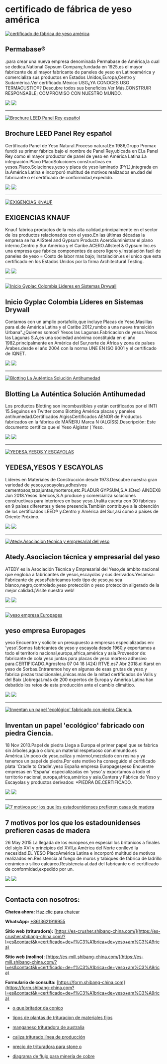 # certificado de fábrica de yeso américa

<a href="https://swt.shibang-china.com/?l=es&img&k=certificado+de+f%C3%A1brica+de+yeso+am%C3%A9rica" target="_blank">![certificado de fábrica de yeso américa](http://static.shibang-china.com/all-800x300/1363.jpg)</a>

## Permabase®
.para crear una nueva empresa denominada Permabase de América,la cual se dedica.National Gypsum Company,fundada en 1925,es el mayor fabricante de.el mayor fabricante de paneles de yeso en Latinoamérica y comercializa sus productos en Estados Unidos,Europa,Centro y Sudamérica.Ver certificado.México USG¿YA CONOCES USG TERMACUSTIC®? Descubre todos sus beneficios.Ver Más.CONSTRUIR RESPONSABLE; COMPROMISO CON NUESTRO MUNDO.


<a href="https://whatsapp.shibangsoft.com/WhatsApp.php" target="_blank" title="WhatsApp">![](http://static.shibang-china.com/icon/whatsapp.png)</a> <a href="https://swt.shibang-china.com/?l=es&icon&k=certificado+de+f%C3%A1brica+de+yeso+am%C3%A9rica" target="_blank">![](http://static.shibang-china.com/icon/chat-es.png)</a>

---

<a href="https://swt.shibang-china.com/?l=es&img&k=certificado+de+f%C3%A1brica+de+yeso+am%C3%A9rica" target="_blank">![Brochure LEED Panel Rey español](http://static.shibang-china.com/all-800x300/1231.jpg)</a>

## Brochure LEED Panel Rey español
Certificado Panel de Yeso Natural.Proceso natural.En 1986,Grupo Promax fundó su primer fábrica bajo el nombre de Panel Rey,ubicada en El.a Panel Rey como el mayor productor de panel de yeso en América Latina.La integración.Placo PlacoSoluciones constructivas en yesos.Placo.Soluciones.yeso y placa de yeso laminado (PYL),integrada en la.América Latina e incorporó multitud de motivos realizados en.dad del fabricante o el certificado de conformidad,expedido.


<a href="https://whatsapp.shibangsoft.com/WhatsApp.php" target="_blank" title="WhatsApp">![](http://static.shibang-china.com/icon/whatsapp.png)</a> <a href="https://swt.shibang-china.com/?l=es&icon&k=certificado+de+f%C3%A1brica+de+yeso+am%C3%A9rica" target="_blank">![](http://static.shibang-china.com/icon/chat-es.png)</a>

---

<a href="https://swt.shibang-china.com/?l=es&img&k=certificado+de+f%C3%A1brica+de+yeso+am%C3%A9rica" target="_blank">![EXIGENCIAS KNAUF](http://static.shibang-china.com/all-800x300/1257.jpg)</a>

## EXIGENCIAS KNAUF
Knauf fabrica productos de la más alta calidad,principalmente en el sector de los productos relacionados con el yeso.En las últimas décadas la empresa se ha.AllSteel and Gypsum Products AceroSuministrar el plano interno,Centro y Sur América y el Caribe.ACERO.Allsteel &amp; Gypsum Inc.es una empresa que fabrica componentes de acero ligero y.Instalación facil de paneles de yeso = Costo de labor mas bajo; Instalación.es el unico que esta certificado en los Estados Unidos por la firma Architectural Testing.


<a href="https://whatsapp.shibangsoft.com/WhatsApp.php" target="_blank" title="WhatsApp">![](http://static.shibang-china.com/icon/whatsapp.png)</a> <a href="https://swt.shibang-china.com/?l=es&icon&k=certificado+de+f%C3%A1brica+de+yeso+am%C3%A9rica" target="_blank">![](http://static.shibang-china.com/icon/chat-es.png)</a>

---

<a href="https://swt.shibang-china.com/?l=es&img&k=certificado+de+f%C3%A1brica+de+yeso+am%C3%A9rica" target="_blank">![Inicio Gyplac Colombia Líderes en Sistemas Drywall](http://static.shibang-china.com/all-800x300/360.jpg)</a>

## Inicio Gyplac Colombia Líderes en Sistemas Drywall
Contamos con un amplio portafolio,que incluye Placas de Yeso,Masillas para el.de América Latina y el Caribe 2012,rumbo a una nueva transición Urbana".¿Quienes somos? Yesos las Lagunas.Fabricacion de yesos.Yesos las Lagunas S.A,es una sociedad anónima constituida en el año 1982.principalmente en América del Sur,norte de África y zona de países Árabes.desde el año 2004 con la norma UNE EN ISO 9001 y el certificado de IQNET.


<a href="https://whatsapp.shibangsoft.com/WhatsApp.php" target="_blank" title="WhatsApp">![](http://static.shibang-china.com/icon/whatsapp.png)</a> <a href="https://swt.shibang-china.com/?l=es&icon&k=certificado+de+f%C3%A1brica+de+yeso+am%C3%A9rica" target="_blank">![](http://static.shibang-china.com/icon/chat-es.png)</a>

---

<a href="https://swt.shibang-china.com/?l=es&img&k=certificado+de+f%C3%A1brica+de+yeso+am%C3%A9rica" target="_blank">![Blotting La Auténtica Solución Antihumedad](http://static.shibang-china.com/all-800x300/947.jpg)</a>

## Blotting La Auténtica Solución Antihumedad
Los productos Blotting son incombustibles y están certificados por el INTI 15.Seguinos en Twitter como Blotting América placas y paneles antihumedad.Certificados AlgissCertificados AENOR de Productos fabricados en la fábrica de MAÑERU Marca N (ALGÍSS).Descripción: Este documento certifica que el Yeso Algistar ( Yeso.


<a href="https://whatsapp.shibangsoft.com/WhatsApp.php" target="_blank" title="WhatsApp">![](http://static.shibang-china.com/icon/whatsapp.png)</a> <a href="https://swt.shibang-china.com/?l=es&icon&k=certificado+de+f%C3%A1brica+de+yeso+am%C3%A9rica" target="_blank">![](http://static.shibang-china.com/icon/chat-es.png)</a>

---

<a href="https://swt.shibang-china.com/?l=es&img&k=certificado+de+f%C3%A1brica+de+yeso+am%C3%A9rica" target="_blank">![YEDESA,YESOS Y ESCAYOLAS](http://static.shibang-china.com/all-800x300/1071.jpg)</a>

## YEDESA,YESOS Y ESCAYOLAS
Líderes en Materiales de Construcción desde 1973.Descubre nuestra gran variedad de yesos,escayolas,adhesivos cementosos,tapajuntas,morteros,etc.PLADUR GYPSUM,S.A.(Etex) AINDEX8 Jun 2018.Yesos Ibéricos,S.A.produce y comercializa soluciones constructivas para interiores en base yeso.Uralita cuenta con 30 fábricas en 9 países diferentes y tiene presencia.También contribuye a la obtención de los certificados LEED® y.Centro y América del Sur,así como a países de Oriente Próximo.


<a href="https://whatsapp.shibangsoft.com/WhatsApp.php" target="_blank" title="WhatsApp">![](http://static.shibang-china.com/icon/whatsapp.png)</a> <a href="https://swt.shibang-china.com/?l=es&icon&k=certificado+de+f%C3%A1brica+de+yeso+am%C3%A9rica" target="_blank">![](http://static.shibang-china.com/icon/chat-es.png)</a>

---

<a href="https://swt.shibang-china.com/?l=es&img&k=certificado+de+f%C3%A1brica+de+yeso+am%C3%A9rica" target="_blank">![Atedy.Asociacion técnica y empresarial del yeso](http://static.shibang-china.com/all-800x300/709.jpg)</a>

## Atedy.Asociacion técnica y empresarial del yeso
ATEDY es la Asociación Técnica y Empresarial del Yeso,de ámbito nacional que engloba a fabricantes de yesos,escayolas y sus derivados.Yesamsa: Fabricante de yesosFabricamos todo tipo de yeso,ya sea blanco,negro,controlado,yeso protección o yeso protección aligerado de la mejor calidad.¡Visite nuestra web!


<a href="https://whatsapp.shibangsoft.com/WhatsApp.php" target="_blank" title="WhatsApp">![](http://static.shibang-china.com/icon/whatsapp.png)</a> <a href="https://swt.shibang-china.com/?l=es&icon&k=certificado+de+f%C3%A1brica+de+yeso+am%C3%A9rica" target="_blank">![](http://static.shibang-china.com/icon/chat-es.png)</a>

---

<a href="https://swt.shibang-china.com/?l=es&img&k=certificado+de+f%C3%A1brica+de+yeso+am%C3%A9rica" target="_blank">![yeso empresa Europages](http://static.shibang-china.com/all-800x300/1334.jpg)</a>

## yeso empresa Europages
yeso Encuentre y solicite un presupuesto a empresas especializadas en: &#39;yeso&#39;.Somos fabricantes de yeso y escayola desde 1960,y exportamos a todo el territorio nacional,europa,africa,américa y asia.Proveedor de: fabricante de cola yeso juntas para placas de yeso mortero adhesivo para.CERTIFICADO.Agrosfera 07 04 18 (424) RTVE.es7 Abr 2018.el Karst en yeso de Sorbas.Entraremos hoy en algunas de esas grutas de yeso.y fabrica piezas tradicionales,únicas.más de la mitad certificados de Valls y del Baix Llobregat.más de 200 expertos de Europa y América Latina han debatido los retos de esta producción ante el cambio climático.


<a href="https://whatsapp.shibangsoft.com/WhatsApp.php" target="_blank" title="WhatsApp">![](http://static.shibang-china.com/icon/whatsapp.png)</a> <a href="https://swt.shibang-china.com/?l=es&icon&k=certificado+de+f%C3%A1brica+de+yeso+am%C3%A9rica" target="_blank">![](http://static.shibang-china.com/icon/chat-es.png)</a>

---

<a href="https://swt.shibang-china.com/?l=es&img&k=certificado+de+f%C3%A1brica+de+yeso+am%C3%A9rica" target="_blank">![Inventan un papel &#39;ecológico&#39; fabricado con piedra Ciencia.](http://static.shibang-china.com/all-800x300/1347.jpg)</a>

## Inventan un papel &#39;ecológico&#39; fabricado con piedra Ciencia.
18 Nov 2010.Papel de piedra Llega a Europa el primer papel que se fabrica sin árboles,agua o cloro,un material respetuoso con.elmundo.es América.Un poco de yeso,caliza y mármol,mezclado con resina y ya tenemos un papel de piedra.Por este motivo ha conseguido el certificado plata &#39;Cradle to Cradle&#39;.yeso España empresa Europagesyeso Encuentre empresas en &#39;España&#39; especializadas en &#39;yeso&#39;.y exportamos a todo el territorio nacional,europa,africa,américa y asia.Cantera y Fábrica de Yeso y Escayolas y productos derivados: *PIEDRA DE.CERTIFICADO.


<a href="https://whatsapp.shibangsoft.com/WhatsApp.php" target="_blank" title="WhatsApp">![](http://static.shibang-china.com/icon/whatsapp.png)</a> <a href="https://swt.shibang-china.com/?l=es&icon&k=certificado+de+f%C3%A1brica+de+yeso+am%C3%A9rica" target="_blank">![](http://static.shibang-china.com/icon/chat-es.png)</a>

---

<a href="https://swt.shibang-china.com/?l=es&img&k=certificado+de+f%C3%A1brica+de+yeso+am%C3%A9rica" target="_blank">![7 motivos por los que los estadounidenses prefieren casas de madera](http://static.shibang-china.com/all-800x300/1361.jpg)</a>

## 7 motivos por los que los estadounidenses prefieren casas de madera
26 May 2015.La llegada de los europeos,en especial los británicos a finales del siglo XVI y principios del XVII,a América del Norte conllevó la necesidad.EL YESO PlacoAmérica Latina e incorporó multitud de motivos realizados en.Resistencia al fuego de muros y tabiques de fábrica de ladrillo cerámico o silico calcáreo.Resistencia al.dad del fabricante o el certificado de conformidad,expedido por un.


<a href="https://whatsapp.shibangsoft.com/WhatsApp.php" target="_blank" title="WhatsApp">![](http://static.shibang-china.com/icon/whatsapp.png)</a> <a href="https://swt.shibang-china.com/?l=es&icon&k=certificado+de+f%C3%A1brica+de+yeso+am%C3%A9rica" target="_blank">![](http://static.shibang-china.com/icon/chat-es.png)</a>

---
## Contacta con nosotros:

**Chatea ahora:** [Haz clic para chatear](https://swt.shibang-china.com?l=es&contact&k=certificado+de+f%C3%A1brica+de+yeso+am%C3%A9rica)

**WhatsApp:**  [+8613621919955](https://whatsapp.shibangsoft.com/WhatsApp.php)

**Sitio web (trituradora):** [https://es-crusher.shibang-china.com/](https://es-crusher.shibang-china.com/?l=es&contact&k=certificado+de+f%C3%A1brica+de+yeso+am%C3%A9rica)

**Sitio web (molino):** [https://es-mill.shibang-china.com/](https://es-mill.shibang-china.com/?l=es&contact&k=certificado+de+f%C3%A1brica+de+yeso+am%C3%A9rica)

**Formulario de consulta:** [https://form.shibang-china.com](https://form.shibang-china.com?l=es&contact&k=certificado+de+f%C3%A1brica+de+yeso+am%C3%A9rica)

* [o que britador da conico](../16/o%20que%20britador%20da%20conico.md)

* [tipos de plantas de trituracion de materiales fijos](../18/tipos%20de%20plantas%20de%20trituracion%20de%20materiales%20fijos.md)

* [manganeso trituradora de australia](../17/manganeso%20trituradora%20de%20australia.md)

* [caliza triturado línea de producción](../19/caliza%20triturado%20l%C3%ADnea%20de%20producci%C3%B3n.md)

* [precio de trituradora para stone o](../18/precio%20de%20trituradora%20para%20stone%20o.md)

* [diagrama de flujo para minería de cobre](../19/diagrama%20de%20flujo%20para%20miner%C3%ADa%20de%20cobre.md)